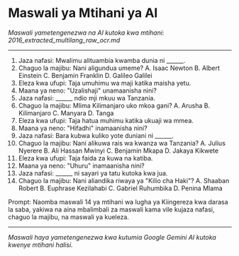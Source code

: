 # Maswali ya Mtihani ya AI
*Maswali yametengenezwa na AI kutoka kwa mtihani: 2016_extracted_multilang_raw_ocr.md*

---

1.  Jaza nafasi: Mwalimu alituambia kwamba dunia ni ______.
2.  Chaguo la majibu: Nani aligundua umeme?
    A. Isaac Newton B. Albert Einstein C. Benjamin Franklin D. Galileo Galilei
3.  Eleza kwa ufupi: Taja umuhimu wa maji katika maisha yetu.
4.  Maana ya neno: "Uzalishaji" unamaanisha nini?
5.  Jaza nafasi: ______ ndio mji mkuu wa Tanzania.
6.  Chaguo la majibu: Mlima Kilimanjaro uko mkoa gani?
    A. Arusha B. Kilimanjaro C. Manyara D. Tanga
7.  Eleza kwa ufupi: Taja hatua muhimu katika ukuaji wa mmea.
8.  Maana ya neno: "Hifadhi" inamaanisha nini?
9.  Jaza nafasi: Bara kubwa kuliko yote duniani ni ______.
10. Chaguo la majibu: Nani alikuwa rais wa kwanza wa Tanzania?
    A. Julius Nyerere B. Ali Hassan Mwinyi C. Benjamin Mkapa D. Jakaya Kikwete
11. Eleza kwa ufupi: Taja faida za kuwa na katiba.
12. Maana ya neno: "Uhuru" inamaanisha nini?
13. Jaza nafasi: ______ ni sayari ya tatu kutoka kwa jua.
14. Chaguo la majibu: Nani aliandika riwaya ya "Kilio cha Haki"?
    A. Shaaban Robert B. Euphrase Kezilahabi C. Gabriel Ruhumbika D. Penina Mlama

Prompt: Naomba maswali 14 ya mtihani wa lugha ya Kiingereza kwa darasa la saba, yakiwa na aina mbalimbali za maswali kama vile kujaza nafasi, chaguo la majibu, na maswali ya kueleza.

---
*Maswali haya yametengenezwa kwa kutumia Google Gemini AI kutoka kwenye mtihani halisi.*
